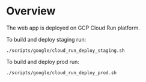# Overview

The web app is deployed on GCP Cloud Run platform.

To build and deploy staging run:

```
./scripts/google/cloud_run_deploy_staging.sh
```

To build and deploy prod run:

```
./scripts/google/cloud_run_deploy_prod.sh
```
